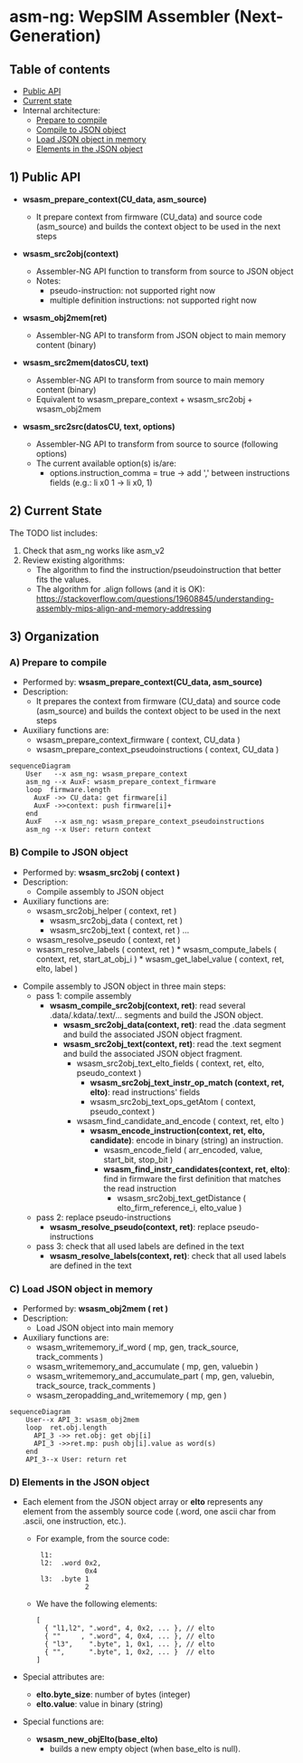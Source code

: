 
# asm-ng: WepSIM Assembler (Next-Generation)

## Table of contents

- [Public API](#asmng-done)
- [Current state](#asmng-todo)
- Internal architecture:
  - [Prepare to compile](#asmng-prepare0)
  - [Compile to JSON object](#asmng-src2obj)
  - [Load JSON object in memory](#asmng-obj2bin)
  - [Elements in the JSON object](#asmng-eltoinobj)


<a name="asmng-done"/>

## 1) Public API

+ **wsasm_prepare_context(CU_data, asm_source)**
   * It prepare context from firmware (CU_data) and source code (asm_source) and builds the context object to be used in the next steps

+ **wsasm_src2obj(context)**
   * Assembler-NG API function to transform from source to JSON object
   * Notes:
       * pseudo-instruction: not supported right now
       * multiple definition instructions: not supported right now

+ **wsasm_obj2mem(ret)**
   * Assembler-NG API to transform from JSON object to main memory content (binary)

+ **wsasm_src2mem(datosCU, text)**
   * Assembler-NG API to transform from source to main memory content (binary)
   * Equivalent to wsasm_prepare_context + wsasm_src2obj + wsasm_obj2mem

+ **wsasm_src2src(datosCU, text, options)**
   * Assembler-NG API to transform from source to source (following options)
   * The current available option(s) is/are:
     * options.instruction_comma = true -> add ',' between instructions fields (e.g.: li x0 1 -> li x0, 1)


<a name="asmng-todo"/>

## 2) Current State

The TODO list includes:

 1. Check that asm_ng works like asm_v2
 2. Review existing algorithms:
    * The algorithm to find the instruction/pseudoinstruction that better fits the values.
    * The algorithm for .align follows (and it is OK):
      https://stackoverflow.com/questions/19608845/understanding-assembly-mips-align-and-memory-addressing


## 3) Organization

<a name="asmng-prepare0"/>

### A) Prepare to compile

* Performed by:
    **wsasm_prepare_context(CU_data, asm_source)**
 * Description:
   * It prepares the context from firmware (CU_data) and source code (asm_source) and builds the context object to be used in the next steps
  * Auxiliary functions are:
      * wsasm_prepare_context_firmware           ( context, CU_data )
      * wsasm_prepare_context_pseudoinstructions ( context, CU_data )

```mermaid
sequenceDiagram
    User   --x asm_ng: wsasm_prepare_context
    asm_ng --x AuxF: wsasm_prepare_context_firmware
    loop  firmware.length
      AuxF ->> CU_data: get firmware[i]
      AuxF ->>context: push firmware[i]+
    end
    AuxF   --x asm_ng: wsasm_prepare_context_pseudoinstructions
    asm_ng --x User: return context
```

<a name="asmng-src2obj"/>

### B) Compile to JSON object

  * Performed by:
     **wsasm_src2obj ( context )**
  * Description:
    * Compile assembly to JSON object
  * Auxiliary functions are:
       * wsasm_src2obj_helper ( context, ret )
          * wsasm_src2obj_data ( context, ret )
          * wsasm_src2obj_text ( context, ret )
            ...
       * wsasm_resolve_pseudo ( context, ret )
       * wsasm_resolve_labels ( context, ret )
        * wsasm_compute_labels  ( context, ret, start_at_obj_i )
        * wsasm_get_label_value ( context, ret, elto, label )

  + Compile assembly to JSON object in three main steps:
     + pass 1: compile assembly
       * **wsasm_compile_src2obj(context, ret)**: read several .data/.kdata/.text/... segments and build the JSON object.
         * **wsasm_src2obj_data(context, ret)**: read the .data segment and build the associated JSON object fragment.
         * **wsasm_src2obj_text(context, ret)**: read the .text segment and build the associated JSON object fragment.
           * wsasm_src2obj_text_elto_fields  ( context, ret, elto, pseudo_context )
             * **wsasm_src2obj_text_instr_op_match (context, ret, elto)**: read instructions' fields
             * wsasm_src2obj_text_ops_getAtom ( context, pseudo_context )
           * wsasm_find_candidate_and_encode ( context, ret, elto )
             * **wsasm_encode_instruction(context, ret, elto, candidate)**: encode in binary (string) an instruction.
               * wsasm_encode_field ( arr_encoded, value, start_bit, stop_bit )
               * **wsasm_find_instr_candidates(context, ret, elto)**: find in firmware the first definition that matches the read instruction
                 * wsasm_src2obj_text_getDistance ( elto_firm_reference_i, elto_value )
     + pass 2: replace pseudo-instructions
       * **wsasm_resolve_pseudo(context, ret)**: replace pseudo-instructions
     + pass 3: check that all used labels are defined in the text
       * **wsasm_resolve_labels(context, ret)**: check that all used labels are defined in the text


<a name="asmng-obj2bin"/>

### C) Load JSON object in memory

* Performed by:
    **wsasm_obj2mem ( ret )**
 * Description:
   * Load JSON object into main memory
  * Auxiliary functions are:
      * wsasm_writememory_if_word ( mp, gen, track_source, track_comments )
      * wsasm_writememory_and_accumulate ( mp, gen, valuebin )
      * wsasm_writememory_and_accumulate_part ( mp, gen, valuebin, track_source, track_comments )
      * wsasm_zeropadding_and_writememory ( mp, gen )

```mermaid
sequenceDiagram
    User--x API_3: wsasm_obj2mem
    loop  ret.obj.length
      API_3 ->> ret.obj: get obj[i]
      API_3 ->>ret.mp: push obj[i].value as word(s)
    end
    API_3--x User: return ret
```

<a name="asmng-eltoinobj"/>

### D) Elements in the JSON object

+ Each element from the JSON object array or **elto** represents any element from the assembly source code (.word, one ascii char from .ascii, one instruction, etc.).
  * For example, from the source code:
    ```
     l1:
     l2:  .word 0x2,
                0x4
     l3:  .byte 1
                2
    ```
  * We have the following elements:
    ```
    [
      { "l1,l2", ".word", 4, 0x2, ... }, // elto
      { ""     , ".word", 4, 0x4, ... }, // elto
      { "l3",    ".byte", 1, 0x1, ... }, // elto
      { "",      ".byte", 1, 0x2, ... }  // elto
    ]
    ```

 + Special attributes are:
      * **elto.byte_size**: number of bytes (integer)
      * **elto.value**: value in binary (string)

  + Special functions are:
     * **wsasm_new_objElto(base_elto)**
       * builds a new empty object (when base_elto is null).



